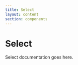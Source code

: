 ```yaml
---
title: Select
layout: content
section: components
---
```


# Select

Select documentation goes here.
